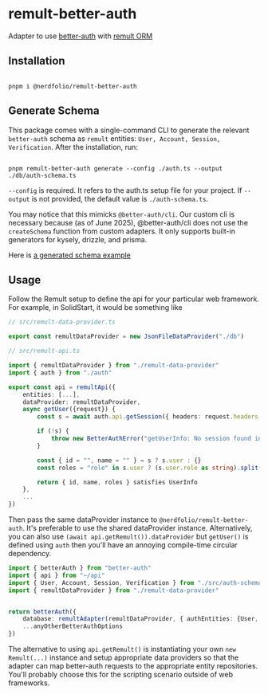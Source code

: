 # remult-better-auth

Adapter to use [better-auth](https://www.better-auth.com) with [remult ORM](https://remult.dev)

## Installation

```console

pnpm i @nerdfolio/remult-better-auth

```

## Generate Schema

This package comes with a single-command CLI to generate the relevant `better-auth` schema as `remult` entities:
`User, Account, Session, Verification`. After the installation, run:

```console

pnpm remult-better-auth generate --config ./auth.ts --output ./db/auth-schema.ts

```

`--config` is required. It refers to the auth.ts setup file for your project.
If `--output` is not provided, the default value is `./auth-schema.ts`.

You may notice that this mimicks `@better-auth/cli`. Our custom cli is necessary because (as of June 2025), @better-auth/cli
does not use the `createSchema` function from custom adapters. It only supports built-in generators for kysely, drizzle, and prisma.

Here is [a generated schema example](examples/generated-schema.ts)

## Usage

Follow the Remult setup to define the api for your particular web framework. For example, in SolidStart, it would be something
like

```typescript
// src/remult-data-provider.ts

export const remultDataProvider = new JsonFileDataProvider("./db")
```

```typescript
// src/remult-api.ts

import { remultDataProvider } from "./remult-data-provider"
import { auth } from "./auth"

export const api = remultApi({
	entities: [...],
	dataProvider: remultDataProvider,
	async getUser({request}) {
		const s = await auth.api.getSession({ headers: request.headers })

		if (!s) {
			throw new BetterAuthError("getUserInfo: No session found in request.", JSON.stringify(request))
		}

		const { id = "", name = "" } = s ? s.user : {}
		const roles = "role" in s.user ? (s.user.role as string).split(",").map((r) => r.trim()) : [] satisfies string[]

		return { id, name, roles } satisfies UserInfo
	},
	...
})
```

Then pass the same dataProvider instance to  `@nerdfolio/remult-better-auth`. It's preferable to use the shared
dataProvider instance. Alternatively, you can also use `(await api.getRemult()).dataProvider` but `getUser()` is defined
using `auth` then you'll have an annoying compile-time circular dependency.

```typescript
import { betterAuth } from "better-auth"
import { api } from "~/api"
import { User, Account, Session, Verification } from "./src/auth-schema" // generated via the cli
import { remultDataProvider } from "./remult-data-provider"


return betterAuth({
	database: remultAdapter(remultDataProvider, { authEntities: {User, Account, Session, Verification}}),
	...anyOtherBetterAuthOptions
})
```

The alternative to using `api.getRemult()` is instantiating your own `new Remult(...)` instance and setup appropriate
data providers so that the adapter can map better-auth requests to the appropriate entity repositories. You'll probably choose
this for the scripting scenario outside of web frameworks.
